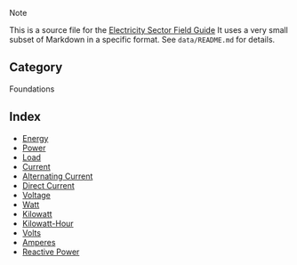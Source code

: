 > [!NOTE] 
> This is a source file for the [Electricity Sector Field Guide](https://grahamlea.github.io/Electricity-Sector-Field-Guide/)
> It uses a very small subset of Markdown in a specific format.
> See `data/README.md` for details.

## Category
Foundations

## Index
- [Energy](Energy.md)
- [Power](Power.md)
- [Load](Load.md)
- [Current](Current.md)
- [Alternating Current](Alternating_Current.md)
- [Direct Current](Direct_Current.md)
- [Voltage](Voltage.md)
- [Watt](Watt.md)
- [Kilowatt](Kilowatt.md)
- [Kilowatt-Hour](Kilowatt-Hour.md)
- [Volts](Volts.md)
- [Amperes](Amperes.md)
- [Reactive Power](Reactive_Power.md)
